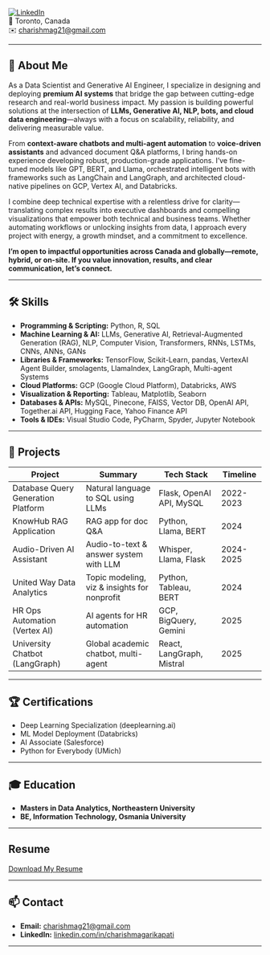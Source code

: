 [![LinkedIn](https://img.shields.io/badge/-LinkedIn-blue?logo=linkedin)](https://www.linkedin.com/in/charishmagarikapati/)  
📍 Toronto, Canada  
✉️ charishmag21@gmail.com  

---

## 👋 About Me

As a Data Scientist and Generative AI Engineer, I specialize in designing and deploying **premium AI systems** that bridge the gap between cutting-edge research and real-world business impact. My passion is building powerful solutions at the intersection of **LLMs, Generative AI, NLP, bots, and cloud data engineering**—always with a focus on scalability, reliability, and delivering measurable value.

From **context-aware chatbots and multi-agent automation** to **voice-driven assistants** and advanced document Q&A platforms, I bring hands-on experience developing robust, production-grade applications. I’ve fine-tuned models like GPT, BERT, and Llama, orchestrated intelligent bots with frameworks such as LangChain and LangGraph, and architected cloud-native pipelines on GCP, Vertex AI, and Databricks.

I combine deep technical expertise with a relentless drive for clarity—translating complex results into executive dashboards and compelling visualizations that empower both technical and business teams. Whether automating workflows or unlocking insights from data, I approach every project with energy, a growth mindset, and a commitment to excellence.

**I’m open to impactful opportunities across Canada and globally—remote, hybrid, or on-site. If you value innovation, results, and clear communication, let’s connect.**


---

## 🛠️ Skills

- **Programming & Scripting:** Python, R, SQL
- **Machine Learning & AI:** LLMs, Generative AI, Retrieval-Augmented Generation (RAG), NLP, Computer Vision, Transformers, RNNs, LSTMs, CNNs, ANNs, GANs
- **Libraries & Frameworks:** TensorFlow, Scikit-Learn, pandas, VertexAI Agent Builder, smolagents, LlamaIndex, LangGraph, Multi-agent Systems
- **Cloud Platforms:** GCP (Google Cloud Platform), Databricks, AWS
- **Visualization & Reporting:** Tableau, Matplotlib, Seaborn
- **Databases & APIs:** MySQL, Pinecone, FAISS, Vector DB, OpenAI API, Together.ai API, Hugging Face, Yahoo Finance API
- **Tools & IDEs:** Visual Studio Code, PyCharm, Spyder, Jupyter Notebook


---

## 🚀 Projects

| Project                               | Summary                                      | Tech Stack                        | Timeline      |
|----------------------------------------|----------------------------------------------|------------------------------------|--------------|
| Database Query Generation Platform     | Natural language to SQL using LLMs           | Flask, OpenAI API, MySQL           | 2022-2023    |
| KnowHub RAG Application                | RAG app for doc Q&A                          | Python, Llama, BERT                | 2024         |
| Audio-Driven AI Assistant              | Audio-to-text & answer system with LLM       | Whisper, Llama, Flask              | 2024-2025    |
| United Way Data Analytics              | Topic modeling, viz & insights for nonprofit | Python, Tableau, BERT              | 2024         |
| HR Ops Automation (Vertex AI)          | AI agents for HR automation                  | GCP, BigQuery, Gemini              | 2025         |
| University Chatbot (LangGraph)         | Global academic chatbot, multi-agent         | React, LangGraph, Mistral          | 2025         |

---

## 🏆 Certifications

- Deep Learning Specialization (deeplearning.ai)
- ML Model Deployment (Databricks)
- AI Associate (Salesforce)
- Python for Everybody (UMich)

---

## 🎓 Education

- **Masters in Data Analytics, Northeastern University**
- **BE, Information Technology, Osmania University**

---

## Resume
[Download My Resume](Charishma_Garikapati.pdf)

---

## 📫 Contact

- **Email:** charishmag21@gmail.com
- **LinkedIn:** [linkedin.com/in/charishmagarikapati](https://www.linkedin.com/in/charishmagarikapati/)

---

